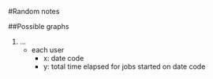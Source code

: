 <!-- vim: set noexpandtab tabstop=4 shiftwidth=4 : -->

#Random notes

##Possible graphs

1.	...
	+	each user
		+	x: date code
		+	y: total time elapsed for jobs started on date code

